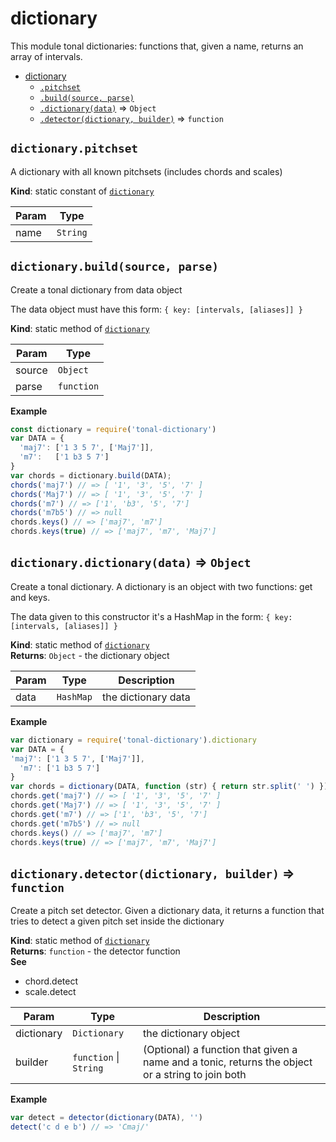 <a name="module_dictionary"></a>

# dictionary
This module tonal dictionaries: functions that, given a name, returns an
array of intervals.


* [dictionary](#module_dictionary)
    * [`.pitchset`](#module_dictionary.pitchset)
    * [`.build(source, parse)`](#module_dictionary.build)
    * [`.dictionary(data)`](#module_dictionary.dictionary) ⇒ <code>Object</code>
    * [`.detector(dictionary, builder)`](#module_dictionary.detector) ⇒ <code>function</code>

<a name="module_dictionary.pitchset"></a>

## `dictionary.pitchset`
A dictionary with all known pitchsets (includes chords and scales)

**Kind**: static constant of [<code>dictionary</code>](#module_dictionary)  

| Param | Type |
| --- | --- |
| name | <code>String</code> | 

<a name="module_dictionary.build"></a>

## `dictionary.build(source, parse)`
Create a tonal dictionary from data object

The data object must have this form:
`{ key: [intervals, [aliases]] }`

**Kind**: static method of [<code>dictionary</code>](#module_dictionary)  

| Param | Type |
| --- | --- |
| source | <code>Object</code> | 
| parse | <code>function</code> | 

**Example**  
```js
const dictionary = require('tonal-dictionary')
var DATA = {
  'maj7': ['1 3 5 7', ['Maj7']],
  'm7':   ['1 b3 5 7']
}
var chords = dictionary.build(DATA);
chords('maj7') // => [ '1', '3', '5', '7' ]
chords('Maj7') // => [ '1', '3', '5', '7' ]
chords('m7') // => ['1', 'b3', '5', '7']
chords('m7b5') // => null
chords.keys() // => ['maj7', 'm7']
chords.keys(true) // => ['maj7', 'm7', 'Maj7']
```
<a name="module_dictionary.dictionary"></a>

## `dictionary.dictionary(data)` ⇒ <code>Object</code>
Create a tonal dictionary. A dictionary is an object with two functions: get and
keys.

The data given to this constructor it's a HashMap in the form:
`{ key: [intervals, [aliases]] }`

**Kind**: static method of [<code>dictionary</code>](#module_dictionary)  
**Returns**: <code>Object</code> - the dictionary object  

| Param | Type | Description |
| --- | --- | --- |
| data | <code>HashMap</code> | the dictionary data |

**Example**  
```js
var dictionary = require('tonal-dictionary').dictionary
var DATA = {
'maj7': ['1 3 5 7', ['Maj7']],
  'm7': ['1 b3 5 7']
}
var chords = dictionary(DATA, function (str) { return str.split(' ') })
chords.get('maj7') // => [ '1', '3', '5', '7' ]
chords.get('Maj7') // => [ '1', '3', '5', '7' ]
chords.get('m7') // => ['1', 'b3', '5', '7']
chords.get('m7b5') // => null
chords.keys() // => ['maj7', 'm7']
chords.keys(true) // => ['maj7', 'm7', 'Maj7']
```
<a name="module_dictionary.detector"></a>

## `dictionary.detector(dictionary, builder)` ⇒ <code>function</code>
Create a pitch set detector. Given a dictionary data, it returns a
function that tries to detect a given pitch set inside the dictionary

**Kind**: static method of [<code>dictionary</code>](#module_dictionary)  
**Returns**: <code>function</code> - the detector function  
**See**

- chord.detect
- scale.detect


| Param | Type | Description |
| --- | --- | --- |
| dictionary | <code>Dictionary</code> | the dictionary object |
| builder | <code>function</code> \| <code>String</code> | (Optional) a function that given a name and a tonic, returns the object or a string to join both |

**Example**  
```js
var detect = detector(dictionary(DATA), '')
detect('c d e b') // => 'Cmaj/'
```
